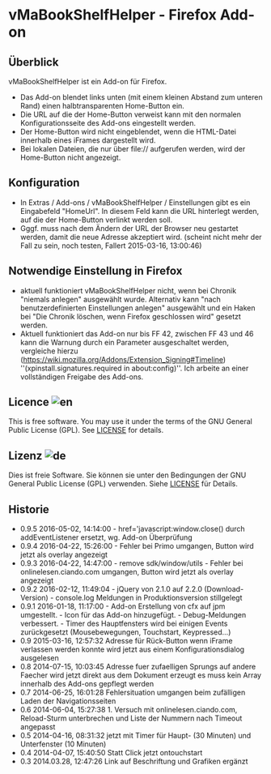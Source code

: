 # vMaBookShelfHelper - Firefox Add-on

## Überblick

vMaBookShelfHelper ist ein Add-on für Firefox.

- Das Add-on blendet links unten (mit einem kleinen Abstand zum unteren Rand)
  einen halbtransparenten Home-Button ein.
- Die URL auf die der Home-Button verweist kann mit den normalen
  Konfigurationsseite des Add-ons eingestellt werden.
- Der Home-Button wird nicht eingeblendet, wenn die HTML-Datei innerhalb
  eines iFrames dargestellt wird.
- Bei lokalen Dateien, die nur über file:// aufgerufen werden, wird der
  Home-Button nicht angezeigt.

## Konfiguration

- In Extras / Add-ons / vMaBookShelfHelper / Einstellungen gibt es ein
  Eingabefeld "HomeUrl". In diesem Feld kann die URL hinterlegt werden,
  auf die der Home-Button verlinkt werden soll.
- Gggf. muss nach dem Ändern der URL der Browser neu gestartet werden,
  damit die neue Adresse akzeptiert wird. (scheint nicht mehr der Fall zu sein, noch testen, Fallert 2015-03-16, 13:00:46)

## Notwendige Einstellung in Firefox

- aktuell funktioniert vMaBookShelfHelper nicht, wenn bei Chronik
  "niemals anlegen" ausgewählt wurde. Alternativ kann "nach
  benutzerdefinierten Einstellungen anlegen" ausgewählt und ein Haken bei
  "Die Chronik löschen, wenn Firefox geschlossen wird" gesetzt werden.
- Aktuell funktioniert das Add-on nur bis FF 42, zwischen FF 43 und 46 kann die Warnung durch ein Parameter ausgeschaltet werden, vergleiche hierzu (https://wiki.mozilla.org/Addons/Extension_Signing#Timeline) ''(xpinstall.signatures.required in about:config)''. Ich arbeite an einer vollständigen Freigabe des Add-ons.

## Licence  ![en](http://bib.uni-mannheim.de/fileadmin/scripts/flag_en.jpeg)

This is free software. You may use it under the terms of the
GNU General Public License (GPL). See [LICENSE](LICENSE) for details.

## Lizenz  ![de](http://bib.uni-mannheim.de/fileadmin/scripts/flag_de.jpeg)

Dies ist freie Software. Sie können sie unter den Bedingungen der
GNU General Public License (GPL) verwenden. Siehe [LICENSE](LICENSE) für Details.

## Historie

* 0.9.5 2016-05-02, 14:14:00
                           - href='javascript:window.close() durch addEventListener
                             ersetzt, wg. Add-on Überprüfung
* 0.9.4 2016-04-22, 15:26:00
                           - Fehler bei Primo umgangen, Button wird jetzt als overlay angezeigt
* 0.9.3 2016-04-22, 14:47:00
                           - remove sdk/window/utils
                           - Fehler bei onlinelesen.ciando.com umgangen, Button wird jetzt als overlay angezeigt
* 0.9.2 2016-02-12, 11:49:04
                           - jQuery von 2.1.0 auf 2.2.0 (Download-Version)
                           - console.log Meldungen in Produktionsversion stillgelegt
* 0.9.1 2016-01-18, 11:17:00
                           - Add-on Erstellung von cfx auf jpm umgestellt.
                           - Icon für das Add-on hinzugefügt.
                           - Debug-Meldungen verbessert.
                           - Timer des Hauptfensters wird bei einigen Events
                             zurückgesetzt (Mousebewegungen, Touchstart, Keypressed...)
* 0.9 2015-03-16, 12:57:32 Adresse für Rück-Button wenn iFrame verlassen werden konnte
                            wird jetzt aus einem Konfigurationsdialog ausgelesen
* 0.8 2014-07-15, 10:03:45 Adresse fuer zufaelligen Sprungs auf andere Faecher
                            wird jetzt direkt aus dem Dokument erzeugt
                            es muss kein Array innerhalb des Add-ons gepflegt
                            werden
* 0.7 2014-06-25, 16:01:28 Fehlersituation umgangen beim zufälligen Laden der
                            Navigationsseiten
* 0.6 2014-06-04, 15:27:38 1. Versuch mit onlinelesen.ciando.com, Reload-Sturm
                            unterbrechen und Liste der Nummern nach Timeout
                            angepasst
* 0.5 2014-04-16, 08:31:32 jetzt mit Timer für Haupt- (30 Minuten) und
                            Unterfenster (10 Minuten)
* 0.4 2014-04-07, 15:40:50 Statt Click jetzt ontouchstart
* 0.3 2014.03.28, 12:47:26 Link auf Beschriftung und Grafiken ergänzt
